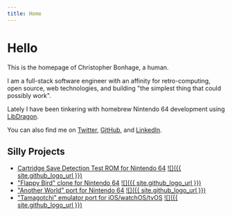 ```yaml
---
title: Home
---
```

# Hello

This is the homepage of Christopher Bonhage, a human.

I am a full-stack software engineer with an affinity for retro-computing, open source, web technologies, and building "the simplest thing that could possibly work".

Lately I have been tinkering with homebrew Nintendo 64 development using [LibDragon](https://github.com/DragonMinded/libdragon/).

You can also find me on [Twitter](https://twitter.com/meeq64), [GitHub](https://github.com/meeq), and [LinkedIn](https://www.linkedin.com/in/christopher-bonhage-629612136/).

## Silly Projects

* [Cartridge Save Detection Test ROM for Nintendo 64](/SaveTest-N64) [![]({{ site.github_logo_url }})](https://github.com/meeq/SaveTest-N64)
* ["Flappy Bird" clone for Nintendo 64](/FlappyBird-N64) [![]({{ site.github_logo_url }})](https://github.com/meeq/FlappyBird-N64)
* ["Another World" port for Nintendo 64](/AnotherWorld-N64) [![]({{ site.github_logo_url }})](https://github.com/meeq/AnotherWorld-N64)
* ["Tamagotchi" emulator port for iOS/watchOS/tvOS](/Tamatrix-Xcode) [![]({{ site.github_logo_url }})](https://github.com/meeq/Tamatrix-Xcode)
